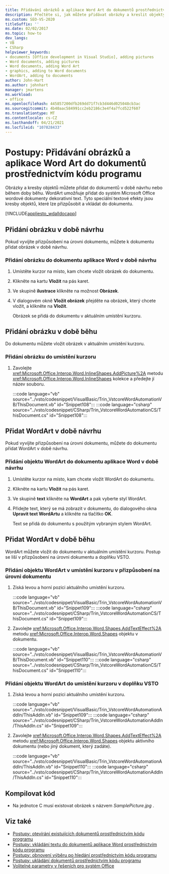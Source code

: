 ```yaml
---
title: Přidávání obrázků a aplikace Word Art do dokumentů prostřednictvím kódu programu
description: Přečtěte si, jak můžete přidávat obrázky a kreslit objekty do dokumentů v době návrhu nebo v době běhu.
ms.custom: SEO-VS-2020
titleSuffix: ''
ms.date: 02/02/2017
ms.topic: how-to
dev_langs:
- VB
- CSharp
helpviewer_keywords:
- documents [Office development in Visual Studio], adding pictures
- Word documents, adding pictures
- Word documents, adding Word Art
- graphics, adding to Word documents
- WordArt, adding to documents
author: John-Hart
ms.author: johnhart
manager: jmartens
ms.workload:
- office
ms.openlocfilehash: 445857200dfb269dd71f7cb3d446d025048cb3ac
ms.sourcegitcommit: 4b40aac584991cc2eb2186c3e4f4a7fcd522f607
ms.translationtype: MT
ms.contentlocale: cs-CZ
ms.lasthandoff: 04/21/2021
ms.locfileid: "107828433"
---
```

# <a name="how-to-programmatically-add-pictures-and-word-art-to-documents"></a>Postupy: Přidávání obrázků a aplikace Word Art do dokumentů prostřednictvím kódu programu
  Obrázky a kresby objektů můžete přidat do dokumentů v době návrhu nebo během doby běhu. WordArt umožňuje přidat do systém Microsoft Office wordové dokumenty dekorativní text. Tyto speciální textové efekty jsou kresby objektů, které lze přizpůsobit a vkládat do dokumentu.

 [!INCLUDE[appliesto_wdalldocapp](../vsto/includes/appliesto-wdalldocapp-md.md)]

## <a name="add-a-picture-at-design-time"></a>Přidání obrázku v době návrhu
 Pokud vyvíjíte přizpůsobení na úrovni dokumentu, můžete k dokumentu přidat obrázek v době návrhu.

### <a name="to-add-a-picture-to-a-word-document-at-design-time"></a>Přidání obrázku do dokumentu aplikace Word v době návrhu

1. Umístěte kurzor na místo, kam chcete vložit obrázek do dokumentu.

2. Klikněte na kartu **Vložit** na pás karet.

3. Ve skupině **ilustrace** klikněte na možnost **Obrázek**.

4. V dialogovém okně **Vložit obrázek** přejděte na obrázek, který chcete vložit, a klikněte na **Vložit**.

     Obrázek se přidá do dokumentu v aktuálním umístění kurzoru.

## <a name="add-a-picture-at-run-time"></a>Přidání obrázku v době běhu
 Do dokumentu můžete vložit obrázek v aktuálním umístění kurzoru.

### <a name="to-add-a-picture-at-the-cursor-location"></a>Přidání obrázku do umístění kurzoru

1. Zavolejte <xref:Microsoft.Office.Interop.Word.InlineShapes.AddPicture%2A> metodu <xref:Microsoft.Office.Interop.Word.InlineShapes> kolekce a předejte jí název souboru.

     :::code language="vb" source="../vsto/codesnippet/VisualBasic/Trin_VstcoreWordAutomationVB/ThisDocument.vb" id="Snippet108":::
     :::code language="csharp" source="../vsto/codesnippet/CSharp/Trin_VstcoreWordAutomationCS/ThisDocument.cs" id="Snippet108":::

## <a name="add-wordart-at-design-time"></a>Přidat WordArt v době návrhu
 Pokud vyvíjíte přizpůsobení na úrovni dokumentu, můžete do dokumentu přidat WordArt v době návrhu.

### <a name="to-add-wordart-to-a-word-document-at-design-time"></a>Přidání objektu WordArt do dokumentu aplikace Word v době návrhu

1. Umístěte kurzor na místo, kam chcete vložit WordArt do dokumentu.

2. Klikněte na kartu **Vložit** na pás karet.

3. Ve skupině **text** klikněte na **WordArt** a pak vyberte styl WordArt.

4. Přidejte text, který se má zobrazit v dokumentu, do dialogového okna **Upravit text WordArtu** a klikněte na tlačítko **OK**.

     Text se přidá do dokumentu s použitým vybraným stylem WordArt.

## <a name="add-wordart-at-run-time"></a>Přidat WordArt v době běhu
 WordArt můžete vložit do dokumentu v aktuálním umístění kurzoru. Postup se liší v přizpůsobení na úrovni dokumentu a doplňku VSTO.

### <a name="to-add-wordart-at-the-cursor-location-in-a-document-level-customization"></a>Přidání objektu WordArt v umístění kurzoru v přizpůsobení na úrovni dokumentu

1. Získá levou a horní pozici aktuálního umístění kurzoru.

     :::code language="vb" source="../vsto/codesnippet/VisualBasic/Trin_VstcoreWordAutomationVB/ThisDocument.vb" id="Snippet109":::
     :::code language="csharp" source="../vsto/codesnippet/CSharp/Trin_VstcoreWordAutomationCS/ThisDocument.cs" id="Snippet109":::

2. Zavolejte <xref:Microsoft.Office.Interop.Word.Shapes.AddTextEffect%2A> metodu <xref:Microsoft.Office.Interop.Word.Shapes> objektu v dokumentu.

     :::code language="vb" source="../vsto/codesnippet/VisualBasic/Trin_VstcoreWordAutomationVB/ThisDocument.vb" id="Snippet110":::
     :::code language="csharp" source="../vsto/codesnippet/CSharp/Trin_VstcoreWordAutomationCS/ThisDocument.cs" id="Snippet110":::

### <a name="to-add-wordart-at-the-cursor-location-in-a-vsto-add-in"></a>Přidání objektu WordArt do umístění kurzoru v doplňku VSTO

1. Získá levou a horní pozici aktuálního umístění kurzoru.

     :::code language="vb" source="../vsto/codesnippet/VisualBasic/Trin_VstcoreWordAutomationAddIn/ThisAddIn.vb" id="Snippet109":::
     :::code language="csharp" source="../vsto/codesnippet/CSharp/Trin_VstcoreWordAutomationAddIn/ThisAddIn.cs" id="Snippet109":::

2. Zavolejte <xref:Microsoft.Office.Interop.Word.Shapes.AddTextEffect%2A> metodu <xref:Microsoft.Office.Interop.Word.Shapes> objektu aktivního dokumentu (nebo jiný dokument, který zadáte).

     :::code language="vb" source="../vsto/codesnippet/VisualBasic/Trin_VstcoreWordAutomationAddIn/ThisAddIn.vb" id="Snippet110":::
     :::code language="csharp" source="../vsto/codesnippet/CSharp/Trin_VstcoreWordAutomationAddIn/ThisAddIn.cs" id="Snippet110":::

## <a name="compile-the-code"></a>Kompilovat kód

- Na jednotce C musí existovat obrázek s názvem *SamplePicture.jpg* .

## <a name="see-also"></a>Viz také
- [Postupy: otevírání existujících dokumentů prostřednictvím kódu programu](../vsto/how-to-programmatically-open-existing-documents.md)
- [Postupy: vkládání textu do dokumentů aplikace Word prostřednictvím kódu programu](../vsto/how-to-programmatically-insert-text-into-word-documents.md)
- [Postupy: obnovení výběru po hledání prostřednictvím kódu programu](../vsto/how-to-programmatically-restore-selections-after-searches.md)
- [Postupy: ukládání dokumentů prostřednictvím kódu programu](../vsto/how-to-programmatically-save-documents.md)
- [Volitelné parametry v řešeních pro systém Office](../vsto/optional-parameters-in-office-solutions.md)
